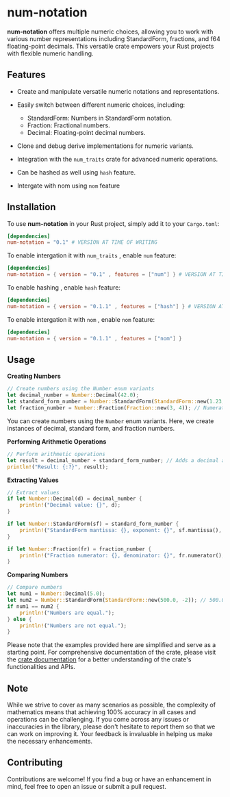 # num-notation

**num-notation**  offers multiple numeric choices, allowing you to work with various number representations including StandardForm, fractions, and f64 floating-point decimals. This versatile crate empowers your Rust projects with flexible numeric handling.

## Features

* Create and manipulate versatile numeric notations and representations.
* Easily switch between different numeric choices, including:

  - StandardForm: Numbers in StandardForm notation.
  - Fraction: Fractional numbers.
  - Decimal: Floating-point decimal numbers.
* Clone and debug derive implementations for numeric variants.
* Integration with the `num_traits` crate for advanced numeric operations.
* Can be hashed as well using `hash` feature.
* Intergate with nom using `nom` feature


## Installation

To use **num-notation** in your Rust project, simply add it to your `Cargo.toml`:

```toml
[dependencies]
num-notation = "0.1" # VERSION AT TIME OF WRITING
```

To enable intergation it with `num_traits` , enable `num` feature:

```toml
[dependencies]
num-notation = { version = "0.1" , features = ["num"] } # VERSION AT TIME OF WRITING
```

To enable hashing , enable `hash` feature:

```toml
[dependencies]
num-notation = { version = "0.1.1" , features = ["hash"] } # VERSION AT TIME OF WRITING
```

To enable intergation it with `nom` , enable `nom` feature:

```toml
[dependencies]
num-notation = { version = "0.1.1" , features = ["nom"] }
```


## Usage

**Creating Numbers**

```rust
// Create numbers using the Number enum variants
let decimal_number = Number::Decimal(42.0);
let standard_form_number = Number::StandardForm(StandardForm::new(1.23, 2)); // Mantissa: 1.23, Exponent: 2
let fraction_number = Number::Fraction(Fraction::new(3, 4)); // Numerator: 3, Denominator: 4
```

You can create numbers using the `Number` enum variants. Here, we create instances of decimal, standard form, and fraction numbers.

**Performing Arithmetic Operations**

```rust
// Perform arithmetic operations
let result = decimal_number + standard_form_number; // Adds a decimal and a number in standard form
println!("Result: {:?}", result);

```

**Extracting Values**

```rust
// Extract values
if let Number::Decimal(d) = decimal_number {
    println!("Decimal value: {}", d);
}

if let Number::StandardForm(sf) = standard_form_number {
    println!("StandardForm mantissa: {}, exponent: {}", sf.mantissa(), sf.exponent());
}

if let Number::Fraction(fr) = fraction_number {
    println!("Fraction numerator: {}, denominator: {}", fr.numerator(), fr.denominator());
}

```

**Comparing Numbers**

```rust
// Compare numbers
let num1 = Number::Decimal(5.0);
let num2 = Number::StandardForm(StandardForm::new(500.0, -2)); // 500.0e-2 = 5.0
if num1 == num2 {
    println!("Numbers are equal.");
} else {
    println!("Numbers are not equal.");
}

```

Please note that the examples provided here are simplified and serve as a starting point. For comprehensive documentation of the crate, please visit the [crate documentation](https://docs.rs/num-notation) for a better understanding of the crate's functionalities and APIs.

## Note

While we strive to cover as many scenarios as possible, the complexity of mathematics means that achieving 100% accuracy in all cases and operations can be challenging. If you come across any issues or inaccuracies in the library, please don't hesitate to report them so that we can work on improving it. Your feedback is invaluable in helping us make the necessary enhancements.

## Contributing

Contributions are welcome! If you find a bug or have an enhancement in mind, feel free to open an issue or submit a pull request.
